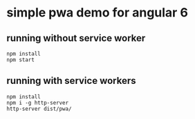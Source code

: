 # simple pwa demo for angular 6

## running without service worker

    npm install
    npm start
    
## running with service workers
    
    npm install
    npm i -g http-server
    http-server dist/pwa/

